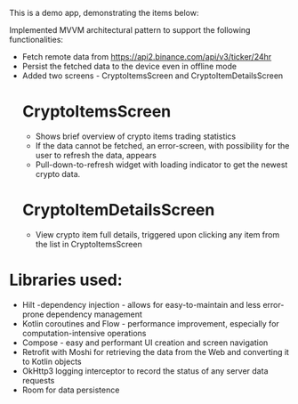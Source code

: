 This is a demo app, demonstrating the items below:

Implemented MVVM architectural pattern to support the following functionalities:
- Fetch remote data from https://api2.binance.com/api/v3/ticker/24hr
- Persist the fetched data to the device even in offline mode
- Added two screens - CryptoItemsScreen and CryptoItemDetailsScreen
  # CryptoItemsScreen
  - Shows brief overview of crypto items trading statistics 
  - If the data cannot be fetched, an error-screen, with possibility for the user to refresh the data, appears
  - Pull-down-to-refresh widget with loading indicator to get the newest crypto data.
  # CryptoItemDetailsScreen
  - View crypto item full details, triggered upon clicking any item from the list in CryptoItemsScreen

# Libraries used:  
 - Hilt -dependency injection - allows for easy-to-maintain and less error-prone dependency management
 - Kotlin coroutines and Flow - performance improvement, especially for computation-intensive operations
 - Compose - easy and performant UI creation and screen navigation
 - Retrofit with Moshi for retrieving the data from the Web and converting it to Kotlin objects
 - OkHttp3 logging interceptor to record the status of any server data requests
 - Room for data persistence
